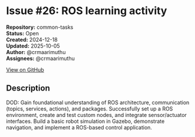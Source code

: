 # Issue #26: ROS learning activity

**Repository:** common-tasks  
**Status:** Open  
**Created:** 2024-12-18  
**Updated:** 2025-10-05  
**Author:** @crmaarimuthu  
**Assignees:** @crmaarimuthu  

[View on GitHub](https://github.com/Simtestlab/common-tasks/issues/26)

## Description

DOD: Gain foundational understanding of ROS architecture, communication (topics, services, actions), and packages.
Successfully set up a ROS environment, create and test custom nodes, and integrate sensor/actuator interfaces.
Build a basic robot simulation in Gazebo, demonstrate navigation, and implement a ROS-based control application.
